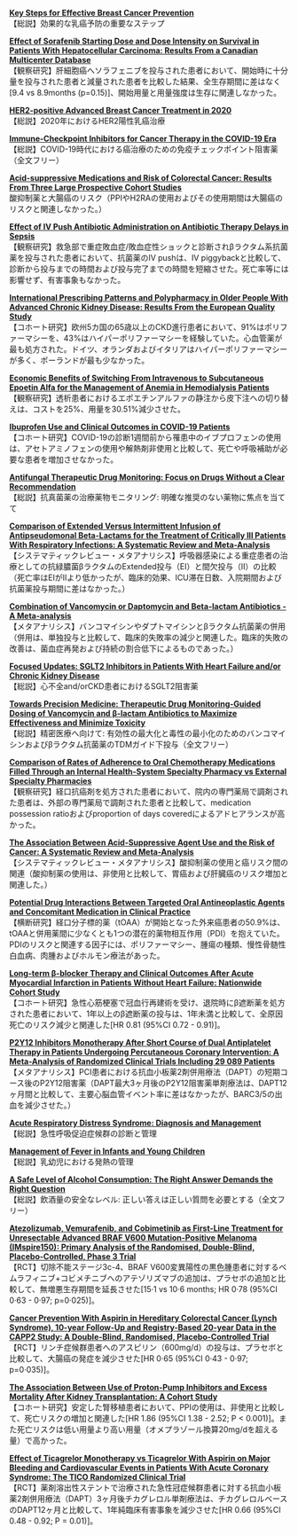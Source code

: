 [**Key Steps for Effective Breast Cancer Prevention**](https://pubmed.ncbi.nlm.nih.gov/32528185/)  
【総説】効果的な乳癌予防の重要なステップ

[**Effect of Sorafenib Starting Dose and Dose Intensity on Survival in Patients With Hepatocellular Carcinoma: Results From a Canadian Multicenter Database**](https://pubmed.ncbi.nlm.nih.gov/32529797/)  
【観察研究】肝細胞癌へソラフェニブを投与された患者において、開始時に十分量を投与された患者と減量された患者を比較した結果、全生存期間に差はなく[9.4 vs 8.9months (p=0.15)]、開始用量と用量強度は生存に関連しなかった。

[**HER2-positive Advanced Breast Cancer Treatment in 2020**](https://pubmed.ncbi.nlm.nih.gov/32534233/)  
【総説】2020年におけるHER2陽性乳癌治療

[**Immune-Checkpoint Inhibitors for Cancer Therapy in the COVID-19 Era**](https://pubmed.ncbi.nlm.nih.gov/32540850/)  
【総説】COVID-19時代における癌治療のための免疫チェックポイント阻害薬（全文フリー）

[**Acid-suppressive Medications and Risk of Colorectal Cancer: Results From Three Large Prospective Cohort Studies**](https://pubmed.ncbi.nlm.nih.gov/32541871/)  
酸抑制薬と大腸癌のリスク（PPIやH2RAの使用およびその使用期間は大腸癌のリスクと関連しなかった。）

[**Effect of IV Push Antibiotic Administration on Antibiotic Therapy Delays in Sepsis**](https://pubmed.ncbi.nlm.nih.gov/32541574/)  
【観察研究】救急部で重症敗血症/敗血症性ショックと診断されβラクタム系抗菌薬を投与された患者において、抗菌薬のIV pushは、IV piggybackと比較して、診断から投与までの時間および投与完了までの時間を短縮させた。死亡率等には影響せず、有害事象もなかった。

[**International Prescribing Patterns and Polypharmacy in Older People With Advanced Chronic Kidney Disease: Results From the European Quality Study**](https://pubmed.ncbi.nlm.nih.gov/32543669/)  
【コホート研究】欧州5カ国の65歳以上のCKD進行患者において、91%はポリファーマシーを、43%はハイパーポリファーマシーを経験していた。心血管薬が最も処方された。ドイツ、オランダおよびイタリアはハイパーポリファーマシーが多く、ポーランドが最も少なかった。

[**Economic Benefits of Switching From Intravenous to Subcutaneous Epoetin Alfa for the Management of Anemia in Hemodialysis Patients**](https://pubmed.ncbi.nlm.nih.gov/32547774/)  
【観察研究】透析患者におけるエポエチンアルファの静注から皮下注への切り替えは、コストを25%、用量を30.51%減少させた。

[**Ibuprofen Use and Clinical Outcomes in COVID-19 Patients**](https://pubmed.ncbi.nlm.nih.gov/32535147/)  
【コホート研究】COVID-19の診断1週間前から罹患中のイブプロフェンの使用は、アセトアミノフェンの使用や解熱剤非使用と比較して、死亡や呼吸補助が必要な患者を増加させなかった。

[**Antifungal Therapeutic Drug Monitoring: Focus on Drugs Without a Clear Recommendation**](https://pubmed.ncbi.nlm.nih.gov/32535150/)  
【総説】抗真菌薬の治療薬物モニタリング: 明確な推奨のない薬物に焦点を当てて

[**Comparison of Extended Versus Intermittent Infusion of Antipseudomonal Beta-Lactams for the Treatment of Critically Ill Patients With Respiratory Infections: A Systematic Review and Meta-Analysis**](https://pubmed.ncbi.nlm.nih.gov/32535299/)  
【システマティックレビュー・メタアナリシス】呼吸器感染による重症患者の治療としての抗緑膿菌βラクタムのExtended投与（EI）と間欠投与（II）の比較（死亡率はEIがIIより低かったが、臨床的効果、ICU滞在日数、入院期間および抗菌薬投与期間に差はなかった。）

[**Combination of Vancomycin or Daptomycin and Beta-lactam Antibiotics - A Meta-analysis**](https://pubmed.ncbi.nlm.nih.gov/32533859/)  
【メタアナリシス】バンコマイシンやダプトマイシンとβラクタム抗菌薬の併用（併用は、単独投与と比較して、臨床的失敗率の減少と関連した。臨床的失敗の改善は、菌血症再発および持続の割合低下によるものであった。）

[**Focused Updates: SGLT2 Inhibitors in Patients With Heart Failure and/or Chronic Kidney Disease**](https://pubmed.ncbi.nlm.nih.gov/32536199/)  
【総説】心不全and/orCKD患者におけるSGLT2阻害薬

[**Towards Precision Medicine: Therapeutic Drug Monitoring-Guided Dosing of Vancomycin and β-lactam Antibiotics to Maximize Effectiveness and Minimize Toxicity**](https://pubmed.ncbi.nlm.nih.gov/32537644/)  
【総説】精密医療へ向けて: 有効性の最大化と毒性の最小化のためのバンコマイシンおよびβラクタム抗菌薬のTDMガイド下投与（全文フリー）

[**Comparison of Rates of Adherence to Oral Chemotherapy Medications Filled Through an Internal Health-System Specialty Pharmacy vs External Specialty Pharmacies**](https://pubmed.ncbi.nlm.nih.gov/32537656/)  
【観察研究】経口抗癌剤を処方された患者において、院内の専門薬局で調剤された患者は、外部の専門薬局で調剤された患者と比較して、medication possession ratioおよびproportion of days coveredによるアドヒアランスが高かった。

[**The Association Between Acid-Suppressive Agent Use and the Risk of Cancer: A Systematic Review and Meta-Analysis**](https://pubmed.ncbi.nlm.nih.gov/32548678/)  
【システマティックレビュー・メタアナリシス】酸抑制薬の使用と癌リスク間の関連（酸抑制薬の使用は、非使用と比較して、胃癌および肝臓癌のリスク増加と関連した。）

[**Potential Drug Interactions Between Targeted Oral Antineoplastic Agents and Concomitant Medication in Clinical Practice**](https://pubmed.ncbi.nlm.nih.gov/32529857/)  
【横断研究】経口分子標的薬（tOAA）が開始となった外来癌患者の50.9%は、tOAAと併用薬間に少なくとも1つの潜在的薬物相互作用（PDI）を抱えていた。PDIのリスクと関連する因子には、ポリファーマシー、腫瘍の種類、慢性骨髄性白血病、肉腫およびホルモン療法があった。

[**Long-term β-blocker Therapy and Clinical Outcomes After Acute Myocardial Infarction in Patients Without Heart Failure: Nationwide Cohort Study**](https://pubmed.ncbi.nlm.nih.gov/32542362/)  
【コホート研究】急性心筋梗塞で冠血行再建術を受け、退院時にβ遮断薬を処方された患者において、1年以上のβ遮断薬の投与は、1年未満と比較して、全原因死亡のリスク減少と関連した[HR 0.81 (95%CI 0.72 - 0.91)]。

[**P2Y12 Inhibitors Monotherapy After Short Course of Dual Antiplatelet Therapy in Patients Undergoing Percutaneous Coronary Intervention: A Meta-Analysis of Randomized Clinical Trials Including 29 089 Patients**](https://pubmed.ncbi.nlm.nih.gov/32544220/)  
【メタアナリシス】PCI患者における抗血小板薬2剤併用療法（DAPT）の短期コース後のP2Y12阻害薬（DAPT最大3ヶ月後のP2Y12阻害薬単剤療法は、DAPT12ヶ月間と比較して、主要心脳血管イベント率に差はなかったが、BARC3/5の出血を減少させた。）

[**Acute Respiratory Distress Syndrome: Diagnosis and Management**](https://pubmed.ncbi.nlm.nih.gov/32538594/)  
【総説】急性呼吸促迫症候群の診断と管理

[**Management of Fever in Infants and Young Children**](https://pubmed.ncbi.nlm.nih.gov/32538597/)  
【総説】乳幼児における発熱の管理

[**A Safe Level of Alcohol Consumption: The Right Answer Demands the Right Question**](https://pubmed.ncbi.nlm.nih.gov/32529652/)  
【総説】飲酒量の安全なレベル: 正しい答えは正しい質問を必要とする（全文フリー）

[**Atezolizumab, Vemurafenib, and Cobimetinib as First-Line Treatment for Unresectable Advanced BRAF V600 Mutation-Positive Melanoma (IMspire150): Primary Analysis of the Randomised, Double-Blind, Placebo-Controlled, Phase 3 Trial**](https://pubmed.ncbi.nlm.nih.gov/32534646/)  
【RCT】切除不能ステージ3c-4、BRAF V600変異陽性の黒色腫患者に対するベムラフィニブ+コビメチニブへのアテゾリズマブの追加は、プラセボの追加と比較して、無増悪生存期間を延長させた[15·1 vs 10·6 months; HR 0·78 (95%CI 0·63 - 0·97; p=0·025)]。

[**Cancer Prevention With Aspirin in Hereditary Colorectal Cancer (Lynch Syndrome), 10-year Follow-Up and Registry-Based 20-year Data in the CAPP2 Study: A Double-Blind, Randomised, Placebo-Controlled Trial**](https://pubmed.ncbi.nlm.nih.gov/32534647/)  
【RCT】リンチ症候群患者へのアスピリン（600mg/d）の投与は、プラセボと比較して、大腸癌の発症を減少させた[HR 0·65 (95%CI 0·43 - 0·97; p=0·035)]。

[**The Association Between Use of Proton-Pump Inhibitors and Excess Mortality After Kidney Transplantation: A Cohort Study**](https://pubmed.ncbi.nlm.nih.gov/32542023/)  
【コホート研究】安定した腎移植患者において、PPIの使用は、非使用と比較して、死亡リスクの増加と関連した[HR 1.86 (95%CI 1.38 - 2.52; P < 0.001)]。また死亡リスクは低い用量より高い用量（オメプラゾール換算20mg/dを超える量）で高かった。

[**Effect of Ticagrelor Monotherapy vs Ticagrelor With Aspirin on Major Bleeding and Cardiovascular Events in Patients With Acute Coronary Syndrome: The TICO Randomized Clinical Trial**](https://pubmed.ncbi.nlm.nih.gov/32543684/)  
【RCT】薬剤溶出性ステントで治療された急性冠症候群患者に対する抗血小板薬2剤併用療法（DAPT）3ヶ月後チカグレロル単剤療法は、チカグレロルベースのDAPT12ヶ月と比較して、1年純臨床有害事象を減少させた[HR 0.66 (95%CI 0.48 - 0.92; P = 0.01)]。
